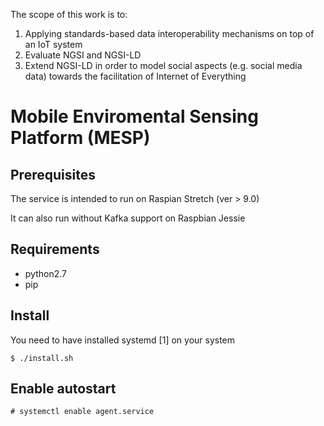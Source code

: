The scope of this work is to:
1. Applying standards-based data interoperability mechanisms on top of an IoT system
2. Evaluate NGSI and NGSI-LD
3. Extend NGSI-LD in order to model social aspects (e.g. social media data) towards the facilitation of Internet of Everything



# Mobile Enviromental Sensing Platform (MESP)

## Prerequisites
The service is intended to run on Raspian Stretch (ver > 9.0)

It can also run without Kafka support on Raspbian Jessie

## Requirements
- python2.7
- pip

## Install
You need to have installed systemd [1] on your system

```
$ ./install.sh
```

## Enable autostart
```
# systemctl enable agent.service
```
